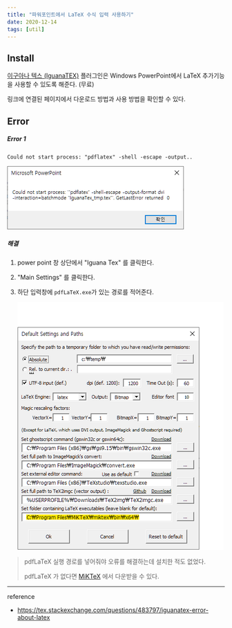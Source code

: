 ```yaml
---
title: "파워포인트에서 LaTeX 수식 입력 사용하기"
date: 2020-12-14
tags: [util]
---
```




## Install

[이구아나 텍스 (IguanaTEX)](http://www.jonathanleroux.org/software/iguanatex/) 플러그인은 Windows PowerPoint에서 LaTeX 추가기능을 사용할 수 있도록 해준다. (무료)

링크에 연결된 페이지에서 다운로드 방법과 사용 방법을 확인할 수 있다.





## Error

##### Error 1

`Could not start process: "pdflatex" -shell -escape -output..`

![image](1.png)

##### 해결

1. power point 창 상단에서 "Iguana Tex" 를 클릭한다.

2. "Main Settings" 를 클릭한다.

3. 하단 입력창에 `pdfLaTeX.exe`가 있는 경로를 적어준다.

   ![image](2.png)

>  pdfLaTeX 실행 경로를 넣어줘야 오류를 해결하는데 설치한 적도 없었다. 
>
> pdfLaTeX 가 없다면 [MiKTeX](https://miktex.org/) 에서 다운받을 수 있다.



-----

reference

- https://tex.stackexchange.com/questions/483797/iguanatex-error-about-latex